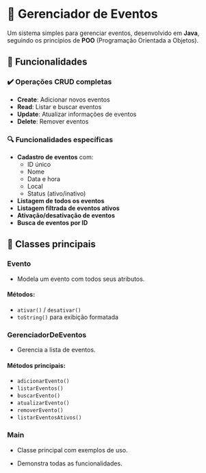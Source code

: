 # 📝 Gerenciador de Eventos

Um sistema simples para gerenciar eventos, desenvolvido em **Java**, seguindo os princípios de **POO** (Programação Orientada a Objetos).

## 🚀 Funcionalidades

### ✔️ Operações CRUD completas
- **Create**: Adicionar novos eventos  
- **Read**: Listar e buscar eventos  
- **Update**: Atualizar informações de eventos  
- **Delete**: Remover eventos  

### 🔍 Funcionalidades específicas
- **Cadastro de eventos** com:
  - ID único  
  - Nome  
  - Data e hora  
  - Local  
  - Status (ativo/inativo)  
- **Listagem de todos os eventos**  
- **Listagem filtrada de eventos ativos**  
- **Ativação/desativação de eventos**  
- **Busca de eventos por ID**  

## 📂 Classes principais

### **Evento**
- Modela um evento com todos seus atributos.

#### Métodos:
- `ativar()` / `desativar()`
- `toString()` para exibição formatada  

### **GerenciadorDeEventos**
- Gerencia a lista de eventos.

#### Métodos principais:
- `adicionarEvento()`
- `listarEventos()`
- `buscarEvento()`
- `atualizarEvento()`
- `removerEvento()`
- `listarEventosAtivos()`

### **Main**
- Classe principal com exemplos de uso.

- Demonstra todas as funcionalidades.
